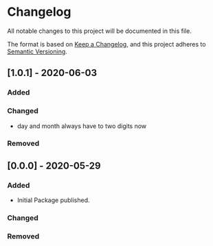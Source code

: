 # Changelog
All notable changes to this project will be documented in this file.

The format is based on [Keep a Changelog](https://keepachangelog.com/en/1.0.0/),
and this project adheres to [Semantic Versioning](https://semver.org/spec/v2.0.0.html).

## [1.0.1] - 2020-06-03
### Added
### Changed
- day and month always have to two digits now
### Removed

## [0.0.0] - 2020-05-29
### Added
- Initial Package published.
### Changed
### Removed
